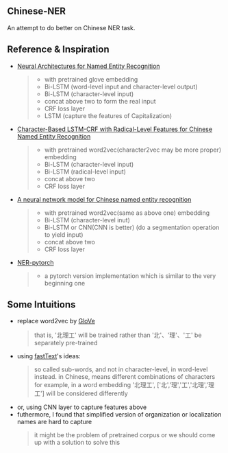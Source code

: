 ## Chinese-NER
An attempt to do better on Chinese NER task.
## Reference & Inspiration
- [Neural Architectures for Named Entity Recognition](https://arxiv.org/pdf/1603.01360.pdf)
  > - with pretrained glove embedding
  > - Bi-LSTM (word-level input and character-level output)
  > - Bi-LSTM (character-level input)
  > - concat above two to form the real input 
  > - CRF loss layer
  > - LSTM (capture the features of Capitalization)
- [Character-Based LSTM-CRF with Radical-Level Features for Chinese Named Entity Recognition](http://tcci.ccf.org.cn/conference/2016/papers/119.pdf)
  > - with pretrained word2vec(character2vec may be more proper) embedding
  > - Bi-LSTM (character-level input)
  > - Bi-LSTM (radical-level input)
  > - concat above two
  > - CRF loss layer
- [A neural network model for Chinese named entity recognition](https://github.com/zjy-ucas/ChineseNER)
  > - with pretrained word2vec(same as above one) embedding
  > - Bi-LSTM (character-level inut)
  > - Bi-LSTM or CNN(CNN is better) (do a segmentation operation to yield input)
  > - concat above two
  > - CRF loss layer
- [NER-pytorch](https://github.com/ZhixiuYe/NER-pytorch)
  > - a pytorch version implementation which is similar to the very beginning one
## Some Intuitions
- replace word2vec by [GloVe](https://github.com/stanfordnlp/GloVe)
  > that is, '北理工' will be trained rather than '北'、'理'、'工' be separately pre-trained
- using [fastText](https://github.com/facebookresearch/fastText)'s ideas: 
  > so called sub-words, and not in character-level, in word-level instead.
  > in Chinese, means different combinations of characters
  > for example, in a word embedding '北理工', \['北','理','工','北理','理工'\] will be considered differently
- or, using CNN layer to capture features above
- futhermore, I found that simplified version of organization or localization names are hard to capture
  > it might be the problem of pretrained corpus
  > or we should come up with a solution to solve this
